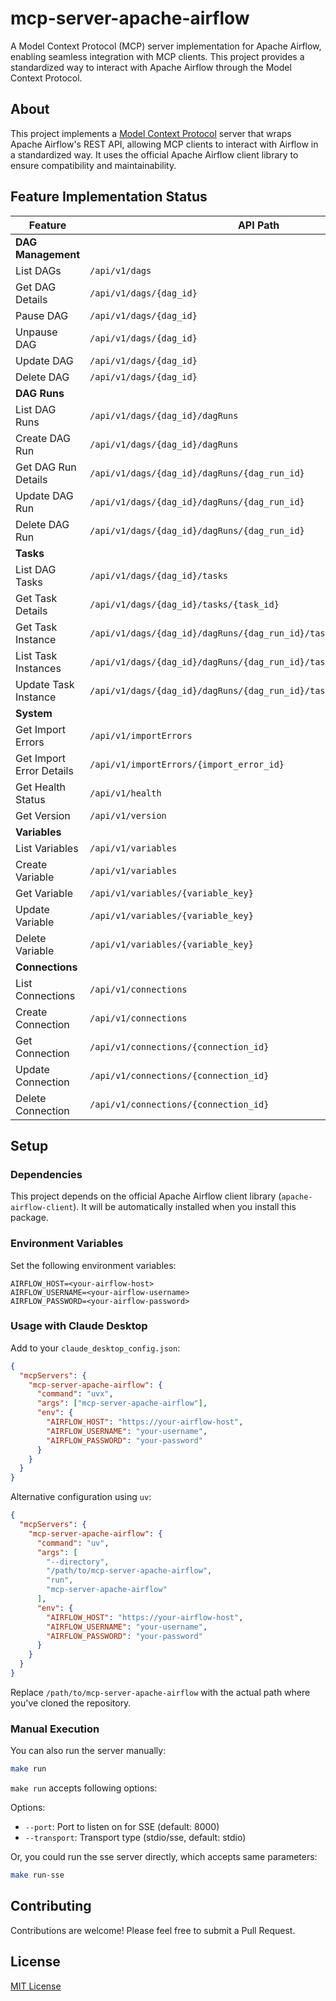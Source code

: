 # mcp-server-apache-airflow

A Model Context Protocol (MCP) server implementation for Apache Airflow, enabling seamless integration with MCP clients. This project provides a standardized way to interact with Apache Airflow through the Model Context Protocol.

## About

This project implements a [Model Context Protocol](https://modelcontextprotocol.io/introduction) server that wraps Apache Airflow's REST API, allowing MCP clients to interact with Airflow in a standardized way. It uses the official Apache Airflow client library to ensure compatibility and maintainability.

## Feature Implementation Status

| Feature | API Path | Status |
|---------|----------|--------|
| **DAG Management** | | |
| List DAGs | `/api/v1/dags` | ✅ |
| Get DAG Details | `/api/v1/dags/{dag_id}` | ✅ |
| Pause DAG | `/api/v1/dags/{dag_id}` | ✅ |
| Unpause DAG | `/api/v1/dags/{dag_id}` | ✅ |
| Update DAG | `/api/v1/dags/{dag_id}` | ✅ | |
| Delete DAG | `/api/v1/dags/{dag_id}` | ✅ |
| **DAG Runs** | | |
| List DAG Runs | `/api/v1/dags/{dag_id}/dagRuns` | ✅ |
| Create DAG Run | `/api/v1/dags/{dag_id}/dagRuns` | ✅ |
| Get DAG Run Details | `/api/v1/dags/{dag_id}/dagRuns/{dag_run_id}` | ✅ |
| Update DAG Run | `/api/v1/dags/{dag_id}/dagRuns/{dag_run_id}` | ✅ |
| Delete DAG Run | `/api/v1/dags/{dag_id}/dagRuns/{dag_run_id}` | ✅ |
| **Tasks** | | |
| List DAG Tasks | `/api/v1/dags/{dag_id}/tasks` | ✅ |
| Get Task Details | `/api/v1/dags/{dag_id}/tasks/{task_id}` | ✅ |
| Get Task Instance | `/api/v1/dags/{dag_id}/dagRuns/{dag_run_id}/taskInstances/{task_id}` | ✅ |
| List Task Instances | `/api/v1/dags/{dag_id}/dagRuns/{dag_run_id}/taskInstances` | ✅ |
| Update Task Instance | `/api/v1/dags/{dag_id}/dagRuns/{dag_run_id}/taskInstances/{task_id}` | ✅ |
| **System** | | |
| Get Import Errors | `/api/v1/importErrors` | ✅ |
| Get Import Error Details | `/api/v1/importErrors/{import_error_id}` | ✅ |
| Get Health Status | `/api/v1/health` | ✅ |
| Get Version | `/api/v1/version` | ✅ |
| **Variables** | | |
| List Variables | `/api/v1/variables` | ✅ |
| Create Variable | `/api/v1/variables` | ✅ |
| Get Variable | `/api/v1/variables/{variable_key}` | ✅ |
| Update Variable | `/api/v1/variables/{variable_key}` | ✅ |
| Delete Variable | `/api/v1/variables/{variable_key}` | ✅ |
| **Connections** | | |
| List Connections | `/api/v1/connections` | ✅ |
| Create Connection | `/api/v1/connections` | ✅ |
| Get Connection | `/api/v1/connections/{connection_id}` | ✅ |
| Update Connection | `/api/v1/connections/{connection_id}` | ✅ |
| Delete Connection | `/api/v1/connections/{connection_id}` | ✅ |

## Setup

### Dependencies

This project depends on the official Apache Airflow client library (`apache-airflow-client`). It will be automatically installed when you install this package.

### Environment Variables

Set the following environment variables:
```
AIRFLOW_HOST=<your-airflow-host>
AIRFLOW_USERNAME=<your-airflow-username>
AIRFLOW_PASSWORD=<your-airflow-password>
```

### Usage with Claude Desktop

Add to your `claude_desktop_config.json`:

```json
{
  "mcpServers": {
    "mcp-server-apache-airflow": {
      "command": "uvx",
      "args": ["mcp-server-apache-airflow"],
      "env": {
        "AIRFLOW_HOST": "https://your-airflow-host",
        "AIRFLOW_USERNAME": "your-username",
        "AIRFLOW_PASSWORD": "your-password"
      }
    }
  }
}
```

Alternative configuration using `uv`:

```json
{
  "mcpServers": {
    "mcp-server-apache-airflow": {
      "command": "uv",
      "args": [
        "--directory",
        "/path/to/mcp-server-apache-airflow",
        "run",
        "mcp-server-apache-airflow"
      ],
      "env": {
        "AIRFLOW_HOST": "https://your-airflow-host",
        "AIRFLOW_USERNAME": "your-username",
        "AIRFLOW_PASSWORD": "your-password"
      }
    }
  }
}
```

Replace `/path/to/mcp-server-apache-airflow` with the actual path where you've cloned the repository.

### Manual Execution

You can also run the server manually:
```bash
make run
```

`make run` accepts following options:

Options:
- `--port`: Port to listen on for SSE (default: 8000)
- `--transport`: Transport type (stdio/sse, default: stdio)

Or, you could run the sse server directly, which accepts same parameters:
```bash
make run-sse
```

## Contributing

Contributions are welcome! Please feel free to submit a Pull Request.

## License

[MIT License](LICENSE)
